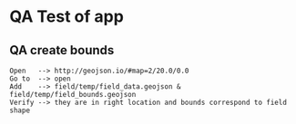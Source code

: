 # QA Test of app

## QA create bounds
```
Open   --> http://geojson.io/#map=2/20.0/0.0
Go to  --> open
Add    --> field/temp/field_data.geojson & field/temp/field_bounds.geojson
Verify --> they are in right location and bounds correspond to field shape
```